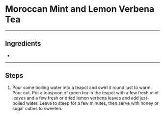 # Moroccan Mint and Lemon Verbena Tea


---

## Ingredients

* 

---

## Steps

1.  Pour some boiling water into a teapot and swirl it round just to warm. Pour out. Put a teaspoon of green tea in the teapot with a few fresh mint leaves and a few fresh or dried lemon verbena leaves and add just-boiled water. Leave to steep for a few minutes, then serve with honey or sugar cubes to sweeten.